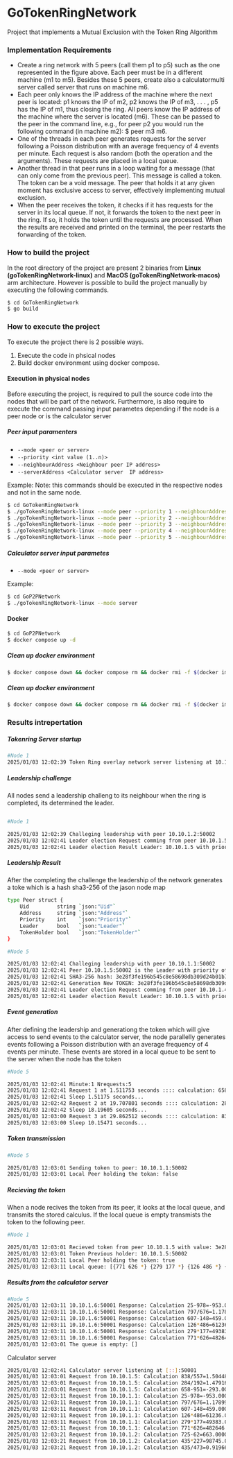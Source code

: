# GoTokenRingNetwork

Project that implements a Mutual Exclusion with the Token Ring Algorithm

### Implementation Requirements
* Create a ring network with 5 peers (call them p1 to p5) such as the one represented in
the figure above. Each peer must be in a different machine (m1 to m5). Besides these 5
peers, create also a calculatormulti server called server that runs on machine m6.
* Each peer only knows the IP address of the machine where the next peer is located: p1
knows the IP of m2, p2 knows the IP of m3, . . . , p5 has the IP of m1, thus closing the
ring. All peers know the IP address of the machine where the server is located (m6).
These can be passed to the peer in the command line, e.g., for peer p2 you would run
the following command (in machine m2): $ peer m3 m6.
* One of the threads in each peer generates requests for the server following a Poisson
distribution with an average frequency of 4 events per minute. Each request is also
random (both the operation and the arguments). These requests are placed in a local
queue.
* Another thread in that peer runs in a loop waiting for a message (that can only come
from the previous peer). This message is called a token. The token can be a void
message. The peer that holds it at any given moment has exclusive access to server,
effectively implementing mutual exclusion.
* When the peer receives the token, it checks if it has requests for the server in its local
queue. If not, it forwards the token to the next peer in the ring. If so, it holds the
token until the requests are processed. When the results are received and printed on
the terminal, the peer restarts the forwarding of the token.


### How to build the project
In the root directory of the project are present 2 binaries from **Linux (goTokenRingNetwork-linux)** and **MacOS (goTokenRingNetwork-macos)** arm architecture. However is possible to build the project manually by executing the following commands.

```bash
$ cd GoTokenRingNetwork
$ go build
```

### How to execute the project
To execute the project there is 2 possible ways.
1. Execute the code in phsical nodes
2. Build docker environment using docker compose.

#### Execution in physical nodes
Before executing the project, is required to pull the source code into the nodes that will be part of the network.
Furthermore, is also require to execute the command passing input parametes depending if the node is a peer node or is the calculator server

##### Peer input paramenters
* `--mode <peer or server>`
* `--priority <int value (1..n)>`
* `--neighbourAddress <Neighbour peer IP address>`
* `--serverAddress <Calculator server  IP address>`

Example:
Note: this commands should be executed in the respective nodes and not in the same node.

```bash
$ cd GoTokenRingNetwork
$ ./goTokenRingNetwork-linux --mode peer --priority 1 --neighbourAddress 10.10.1.2 --serverAddress 10.10.1.6
$ ./goTokenRingNetwork-linux --mode peer --priority 2 --neighbourAddress 10.10.1.3 --serverAddress 10.10.1.6
$ ./goTokenRingNetwork-linux --mode peer --priority 3 --neighbourAddress 10.10.1.4 --serverAddress 10.10.1.6
$ ./goTokenRingNetwork-linux --mode peer --priority 4 --neighbourAddress 10.10.1.5 --serverAddress 10.10.1.6
$ ./goTokenRingNetwork-linux --mode peer --priority 5 --neighbourAddress 10.10.1.1 --serverAddress 10.10.1.6
```
##### Calculator server input parametes
* `--mode <peer or server>`

Example:
```bash
$ cd GoP2PNetwork
$ ./goTokenRingNetwork-linux --mode server
```


#### Docker

```bash
$ cd GoP2PNetwork
$ docker compose up -d
```

##### Clean up docker environment
```bash
$ docker compose down && docker compose rm && docker rmi -f $(docker images -aq)
```

##### Clean up docker environment
```bash
$ docker compose down && docker compose rm && docker rmi -f $(docker images -aq)
```

### Results intrepertation
##### Tokenring Server startup
```bash
#Node 1
2025/01/03 12:02:39 Token Ring overlay network server listening at 10.10.1.1:50002
```
##### Leadership challenge
All nodes send a leadership challeng to its neighbour when the ring is completed, its determined the leader.
```bash

#Node 1

2025/01/03 12:02:39 Challeging leadership with peer 10.10.1.2:50002
2025/01/03 12:02:41 Leader election Request comming from peer 10.10.1.5 with priority: 5
2025/01/03 12:02:41 Leader election Result Leader: 10.10.1.5 with priority: 5
```
##### Leadership Result
After the completing the challenge the leadership of the network generates a toke which is a hash sha3-256 of the jason node map
```bash
type Peer struct {
	Uid         string `json:"Uid"`
	Address     string `json:"Address"`
	Priority    int    `json:"Priority"`
	Leader      bool   `json:"Leader"`
	TokenHolder bool   `json:"TokenHolder"`
}
```

```bash
#Node 5

2025/01/03 12:02:41 Challeging leadership with peer 10.10.1.1:50002
2025/01/03 12:02:41 Peer 10.10.1.5:50002 is the Leader with priority of 5
2025/01/03 12:02:41 SHA3-256 hash: 3e28f3fe196b545c8e58698db309d24b01b73123307a68a949e9d5048398c0e3
2025/01/03 12:02:41 Generation New TOKEN: 3e28f3fe196b545c8e58698db309d24b01b73123307a68a949e9d5048398c0e3
2025/01/03 12:02:41 Leader election Request comming from peer 10.10.1.4 with priority: 4
2025/01/03 12:02:41 Leader election Result Leader: 10.10.1.5 with priority: 5
```

##### Event generation
After defining the leadership and generationg the token which will give access to send events to the calculator server,
the node parallelly generates events following a Poisson distribution with an average frequency of 4 events per minute.
These events are stored in a local queue to be sent to the server when the node has the token
```bash
#Node 5

2025/01/03 12:02:41 Minute:1 Nrequests:5
2025/01/03 12:02:41 Request 1 at 1.511753 seconds :::: calculation: 658-951
2025/01/03 12:02:41 Sleep 1.51175 seconds...
2025/01/03 12:02:42 Request 2 at 19.707801 seconds :::: calculation: 284/192
2025/01/03 12:02:42 Sleep 18.19605 seconds...
2025/01/03 12:03:00 Request 3 at 29.862512 seconds :::: calculation: 838/557
2025/01/03 12:03:00 Sleep 10.15471 seconds...
```


##### Token transmission
```bash
#Node 5

2025/01/03 12:03:01 Sending token to peer: 10.10.1.1:50002
2025/01/03 12:03:01 Local Peer holding the tokan: false
```
##### Recieving the token
When a node recives the token from its peer, it looks at the local queue, and transmits the stored calculus. If the local queue is empty transmists the token to the following  peer.
```bash
#Node 1

2025/01/03 12:03:01 Recieved token from peer 10.10.1.5 with value: 3e28f3fe196b545c8e58698db309d24b01b73123307a68a949e9d5048398c0e3
2025/01/03 12:03:01 Token Previous holder: 10.10.1.5:50002
2025/01/03 12:03:11 Local Peer holding the token: true
2025/01/03 12:03:11 Local queue: [{771 626 *} {279 177 *} {126 486 *} {607 148 -} {797 676 /} {25 978 -}]
```

##### Results from the calculator server
```bash
#Node 5
2025/01/03 12:03:11 10.10.1.6:50001 Response: Calculation 25-978=-953.000000
2025/01/03 12:03:11 10.10.1.6:50001 Response: Calculation 797/676=1.178994
2025/01/03 12:03:11 10.10.1.6:50001 Response: Calculation 607-148=459.000000
2025/01/03 12:03:11 10.10.1.6:50001 Response: Calculation 126*486=61236.000000
2025/01/03 12:03:11 10.10.1.6:50001 Response: Calculation 279*177=49383.000000
2025/01/03 12:03:11 10.10.1.6:50001 Response: Calculation 771*626=482646.000000
2025/01/03 12:03:01 The queue is empty: []
```

Calculator server
```bash
2025/01/03 12:02:41 Calculator server listening at [::]:50001
2025/01/03 12:03:01 Request from 10.10.1.5: Calculation 838/557=1.504488
2025/01/03 12:03:01 Request from 10.10.1.5: Calculation 284/192=1.479167
2025/01/03 12:03:01 Request from 10.10.1.5: Calculation 658-951=-293.000000
2025/01/03 12:03:11 Request from 10.10.1.1: Calculation 25-978=-953.000000
2025/01/03 12:03:11 Request from 10.10.1.1: Calculation 797/676=1.178994
2025/01/03 12:03:11 Request from 10.10.1.1: Calculation 607-148=459.000000
2025/01/03 12:03:11 Request from 10.10.1.1: Calculation 126*486=61236.000000
2025/01/03 12:03:11 Request from 10.10.1.1: Calculation 279*177=49383.000000
2025/01/03 12:03:11 Request from 10.10.1.1: Calculation 771*626=482646.000000
2025/01/03 12:03:21 Request from 10.10.1.2: Calculation 725-62=663.000000
2025/01/03 12:03:21 Request from 10.10.1.2: Calculation 435*227=98745.000000
2025/01/03 12:03:21 Request from 10.10.1.2: Calculation 435/473=0.919662
```
